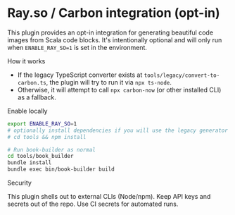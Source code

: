 # Ray.so / Carbon integration (opt-in)

This plugin provides an opt-in integration for generating beautiful code images
from Scala code blocks. It's intentionally optional and will only run when
`ENABLE_RAY_SO=1` is set in the environment.

How it works
- If the legacy TypeScript converter exists at `tools/legacy/convert-to-carbon.ts`, the plugin will try to run it via `npx ts-node`.
- Otherwise, it will attempt to call `npx carbon-now` (or other installed CLI) as a fallback.

Enable locally

```bash
export ENABLE_RAY_SO=1
# optionally install dependencies if you will use the legacy generator
# cd tools && npm install

# Run book-builder as normal
cd tools/book_builder
bundle install
bundle exec bin/book-builder build
```

Security

This plugin shells out to external CLIs (Node/npm). Keep API keys and secrets out
of the repo. Use CI secrets for automated runs.
